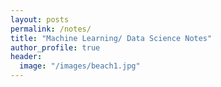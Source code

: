 ```yaml
---
layout: posts
permalink: /notes/
title: "Machine Learning/ Data Science Notes"
author_profile: true
header:
  image: "/images/beach1.jpg"
---
```

